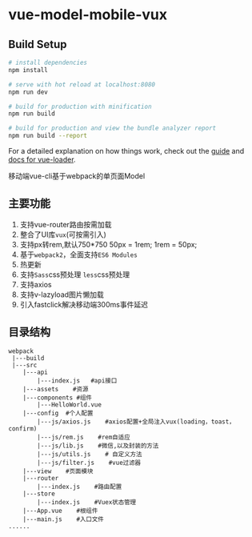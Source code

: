 # vue-model-mobile-vux

## Build Setup

``` bash
# install dependencies
npm install

# serve with hot reload at localhost:8080
npm run dev

# build for production with minification
npm run build

# build for production and view the bundle analyzer report
npm run build --report
```

For a detailed explanation on how things work, check out the [guide](http://vuejs-templates.github.io/webpack/) and [docs for vue-loader](http://vuejs.github.io/vue-loader).


移动端vue-cli基于webpack的单页面Model

## 主要功能
 1. 支持vue-router路由按需加载
 2. 整合了UI库`vux`(可按需引入)
 3. 支持px转rem,默认750*750 50px = 1rem; 1rem = 50px;
 4. 基于`webpack2`，全面支持`ES6 Modules`
 5. 热更新
 6. 支持`Sass`css预处理 `less`css预处理
 7. 支持axios
 8. 支持v-lazyload图片懒加载
 9. 引入fastclick解决移动端300ms事件延迟

## 目录结构
```
webpack
 |---build
 |---src
    |---api    
        |---index.js   #api接口
    |---assets    #资源
    |---components #组件
        |---HelloWorld.vue
    |---config  #个人配置
        |---js/axios.js    #axios配置+全局注入vux(loading，toast，confirm)
        |---js/rem.js    #rem自适应
        |---js/lib.js    #微信,以及封装的方法
        |---js/utils.js    # 自定义方法
        |---js/filter.js    #vue过滤器
    |---view    #页面模块
    |---router
        |---index.js    #路由配置
    |---store 
        |---index.js    #Vuex状态管理
    |---App.vue    #根组件
    |---main.js    #入口文件        
......

  ```

